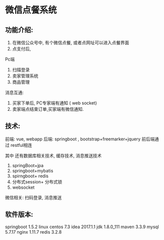 微信点餐系统
===

功能介绍:
---
1. 在微信公众号中, 有个微信点餐, 或者点网址可以进入点餐界面
2. 点支付后,

Pc端
1. 扫描登录
2. 卖家管理系统
3. 商品管理

消息互通:
1. 买家下单后, PC专家端有通知 ( web socket)
2. 卖家端点结束订单,买家端有微信通知.

技术:
---
前端: vue, webapp
后端: springboot , bootstrap+freemarker+jquery
前后端通过 restful相连

其中 还有数据库相关技术, 缓存技术, 消息推送技术
1. springBoot+jpa
2. springboot+mybatis
3. spirngboot+ redis
4. 分布式session+ 分布式锁
5. websocket

微信相关: 扫码登录, 消息推送

软件版本:
---
springboot 1.5.2
linux centos 7.3
idea 2017.1.1
jdk 1.8.0_111
maven 3.3.9
mysql 5.7.17
nginx 1.11.7
redis 3.2.8





